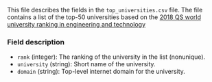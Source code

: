 This file describes the fields in the `top_universities.csv` file.
The file contains a list of the top-50 universities based on the [2018 QS world university ranking in engineering and technology](https://www.topuniversities.com/university-rankings/university-subject-rankings/2018/engineering-technology)

### Field description

  * `rank` (integer): The ranking of the university in the list (nonunique).
  * `university` (string): Short name of the university.
  * `domain` (string): Top-level internet domain for the university.
